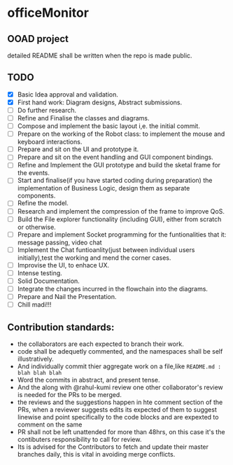 # officeMonitor
## OOAD project
detailed README shall be written when the repo is made public.

## TODO
- [X] Basic Idea approval and validation.
- [X] First hand work: Diagram designs,
      Abstract submissions.
- [ ] Do further research.
- [ ] Refine and Finalise the classes and diagrams.
- [ ] Compose and implement the basic layout i,e. the initial commit.
- [ ] Prepare on the working of the Robot class: to implement the mouse and keyboard interactions.
- [ ] Prepare and sit on the UI and prototype it.
- [ ] Prepare and sit on the event handling and GUI component bindings.
- [ ] Refine and Implement the GUI prototype and build the sketal frame for the events.
- [ ] Start and finalise(if you have started coding during preparation) the implementation of Business Logic, design them as separate components.
- [ ] Refine the model.
- [ ] Research and implement the compression of the frame to improve QoS.
- [ ] Build the File explorer functionality (including GUI), either from scratch or otherwise.
- [ ] Prepare and implement Socket programming for the funtionalities that it: message passing, video chat
- [ ] Implement the Chat funtioanlity(just between individual users initially),test the working and mend the corner cases.
- [ ] Improvise the UI, to enhace UX.
- [ ] Intense testing.
- [ ] Solid Documentation.
- [ ] Integrate the changes incurred in the flowchain into the diagrams.
- [ ] Prepare and Nail the Presentation.
- [ ] Chill madi!!!

## Contribution standards:
- the collaborators are each expected to branch their work.
- code shall be adequetly commented, and the namespaces shall be self illustratively.
- And individually commit thier aggregate work on a file,like `README.md : blah blah blah`
- Word the commits in abstract, and present tense.
- And the along with @rahul-kumi review one other collaborator's review is needed for the PRs to be merged.
- the reviews and the suggestions happen in hte comment section of the PRs, when a reviewer suggests edits its expected of
  them to suggest linewise and point specifically to the code blocks and are expexted to comment on the same
- PR shall not be left unattended for more than 48hrs, on this case it's the contibuters responsibility to call for review.
- Its is advised for the Contributors to fetch and update their master branches daily, this is vital in avoiding merge    conflicts.
